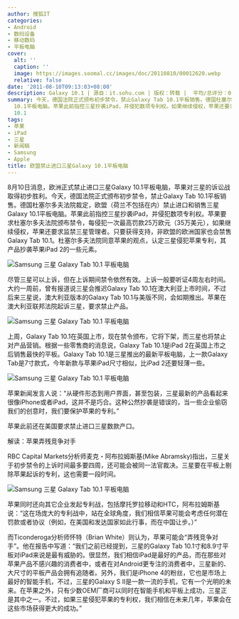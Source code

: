 ```yaml
---
author: 搜狐IT
categories:
- Android
- 数码设备
- 移动数码
- 平板电脑
cover:
  alt: ''
  caption: ''
  image: https://images.soomal.cc/images/doc/20110810/00012620.webp
  relative: false
date: '2011-08-10T09:13:03+08:00'
description: Galaxy 10.1 | 源自：it.sohu.com | 版权：转载 |  平均/总评分：00.00/0
summary: 今天，德国法院正式颁布初步禁令，禁止Galaxy Tab 10.1平板销售。德国杜塞尔多夫法院裁定，欧盟（荷兰不包括在内）禁止进口和销售三星Galaxy
  10.1平板电脑。苹果此前指控三星抄袭iPad，并侵犯数项专利权。如果继续侵权，苹果还要求监禁三星管理者。只要获得支持，非欧盟的欧洲国家也会禁售Galaxy Tab
  10.1
tags:
- 苹果
- iPad
- 三星
- 新闻稿
- Samsung
- Apple
title: 欧盟禁止进口三星Galaxy 10.1平板电脑
---
```


8月10日消息，欧洲正式禁止进口三星Galaxy 10.1平板电脑，苹果对三星的诉讼战取得初步胜利。今天，德国法院正式颁布初步禁令，禁止Galaxy Tab 10.1平板销售。德国杜塞尔多夫法院裁定，欧盟（荷兰不包括在内）禁止进口和销售三星Galaxy 10.1平板电脑。苹果此前指控三星抄袭iPad，并侵犯数项专利权。苹果要求杜塞尔多夫法院颁布禁令，每侵犯一次最高罚款25万欧元（35万美元），如果继续侵权，苹果还要求监禁三星管理者。只要获得支持，非欧盟的欧洲国家也会禁售Galaxy Tab 10.1。杜塞尔多夫法院同意苹果的观点，认定三星侵犯苹果专利，其产品抄袭苹果iPad 2的一些元素。



![Samsung 三星 Galaxy Tab 10.1 平板电脑](https://images.soomal.cc/images/doc/20110810/00012620.webp)



尽管三星可以上诉，但在上诉期间禁令依然有效。上诉一般要听证4周左右时间。大约一周前，曾有报道说三星会推迟Galaxy Tab 10.1在澳大利亚上市时间，不过后来三星说，澳大利亚版本的Galaxy Tab 10.1与美版不同，会如期推出。苹果在澳大利亚联邦法院起诉三星，要求禁止产品。



![Samsung 三星 Galaxy Tab 10.1 平板电脑](https://images.soomal.cc/images/doc/20110810/00012621.webp)



上周，Galaxy Tab 10.1在英国上市，现在禁令颁布，它将下架，而三星也将禁止对产品营销。根据一些零售商的消息说，Galaxy Tab 10.1是iPad 2在英国上市之后销售最快的平板。Galaxy Tab 10.1是三星推出的最新平板电脑，上一款Galaxy Tab是7寸款式，今年新款与苹果iPad尺寸相似，比iPad 2还要轻薄一些。



![Samsung 三星 Galaxy Tab 10.1 平板电脑](https://images.soomal.cc/images/doc/20110810/00012622.webp)



苹果新闻发言人说：“从硬件形态到用户界面，甚至包装，三星最新的产品看起来很像iPhone或者iPad，这并不是巧合。这种公然抄袭是错误的，当一些企业偷窃我们的创意时，我们要保护苹果的专利。”



苹果此前还在美国要求禁止进口三星数款产口。



解读：苹果弄残竞争对手



RBC Capital Markets分析师麦克・阿布拉姆斯基(Mike Abramsky)指出，三星关于初步禁令的上诉时间最多要四周，还可能会被同一法官裁决。三星要在平板上剔除苹果起诉的专利，这也需要一段时间。



![Samsung 三星 Galaxy Tab 10.1 平板电脑](https://images.soomal.cc/images/doc/20110810/00012623.webp)



苹果同时还向其它企业发起专利战，包括摩托罗拉移动和HTC，阿布拉姆斯基说：“这在场庞大的专利战中，站在全球角度，我们相信苹果可能会考虑任何潜在罚款或者协议（例如，在美国和发达国家如此行事，而在中国让步。）”



而Ticonderoga分析师怀特（Brian White）则认为，苹果可能会“弄残竞争对手”。他在报告中写道：“我们之前已经提到，三星的Galaxy Tab 10.1寸和8.9寸平板对iPad来说是最有威胁的。很显然，我们相信iPad是最好的产品，而在那些对苹果产品不感兴趣的消费者中，或者在对Android更专注的消费者中，三星新的、大尺寸的平板产品会拥有追随者。另外，我们是iPhone 4的粉丝，它也是市场上最好的智能手机，不过，三星的Galaxy S II是一款一流的手机，它有一个光明的未来。在苹果之外，只有少数OEM厂商可以同时在智能手机和平板上成功，三星正是其中之一。不过，如果三星侵犯苹果的专利权，我们相信在未来几年，苹果会在这些市场获得更大的成功。”